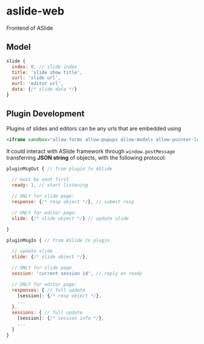 # aslide-web

Frontend of ASlide

## Model

```js
slide {
  index: 0, // slide index
  title: 'slide show title',
  surl: 'slide url',
  eurl: 'editor url',
  data: {/* slide data */}
}
```

## Plugin Development

Plugins of slides and editors can be any urls that are embedded using 

```html
<iframe sandbox="allow-forms allow-popups allow-modals allow-pointer-lock allow-orientation-lock allow-scripts allow-same-origin"></iframe>
```

It could interact with ASlide framework through `window.postMessage` transferring **JSON string** of objects, with the following protocol:

```js
pluginMsgOut { // from plugin to ASlide

  // must be sent first
  ready: 1, // start listening

  // ONLY for slide page:
  response: {/* resp object */}, // submit resp

  // ONLY for editor page:
  slide: {/* slide object */} // update slide

}

pluginMsgIn { // from ASlide to plugin

  // update slide
  slide: {/* slide object */},

  // ONLY for slide page
  session: 'current session id', // reply on ready

  // ONLY for editor page:
  responses: { // full update
    [session]: {/* resp object */},
    ...
  },
  sessions: { // full update
    [session]: {/* session info */},
    ...
  }
}
```
